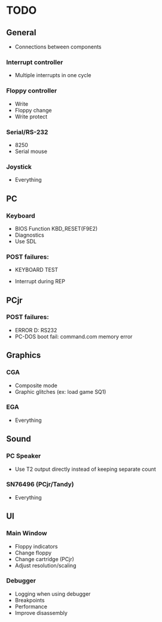 # TODO

## General

- Connections between components

### Interrupt controller
- Multiple interrupts in one cycle

### Floppy controller
- Write
- Floppy change
- Write protect

### Serial/RS-232
- 8250 
- Serial mouse

### Joystick
- Everything

## PC

### Keyboard
- BIOS Function KBD_RESET(F9E2)
- Diagnostics
- Use SDL

### POST failures:
- KEYBOARD TEST

- Interrupt during REP

## PCjr

### POST failures:
- ERROR D: RS232
- PC-DOS boot fail: command.com memory error

## Graphics

### CGA
- Composite mode
- Graphic glitches (ex: load game SQ1)

### EGA
- Everything

## Sound

### PC Speaker
- Use T2 output directly instead of keeping separate count

### SN76496 (PCjr/Tandy)
- Everything

## UI

### Main Window
- Floppy indicators
- Change floppy
- Change cartridge (PCjr)
- Adjust resolution/scaling

### Debugger
- Logging when using debugger
- Breakpoints
- Performance
- Improve disassembly

